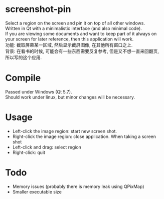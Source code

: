 # screenshot-pin
Select a region on the screen and pin it on top of all other windows.<br/>
Written in Qt with a minimalistic interface (and also minimal code).<br/>
If you are viewing some documents and want to keep part of it always on your screen for later reference,
then this application will work.<br/>
功能: 截取屏幕某一区域, 然后显示截屏图像, 在其他所有窗口之上.<br/>
背景: 在看书的时候, 可能会有一些东西需要反复参考, 但是又不想一直来回翻页, 所以写的这个应用.<br/>

# Compile
Passed under Windows (Qt 5.7).<br/>
Should work under linux, but minor changes will be necessary.

# Usage
- Left-click the image region: start new screen shot.
- Right-click the image region: close application.
When taking a screen shot
- Left-click and drag: select region
- Right-click: quit

# Todo
- Memory issues (probably there is memory leak using QPixMap)
- Smaller executable size
